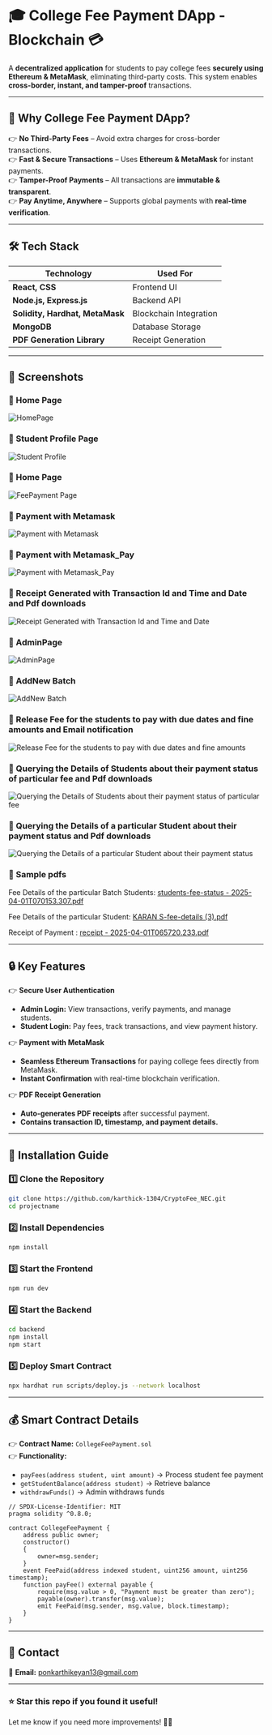 # 🎓 **College Fee Payment DApp - Blockchain** 💳  
A **decentralized application** for students to pay college fees **securely using Ethereum & MetaMask**, eliminating third-party costs. This system enables **cross-border, instant, and tamper-proof** transactions.  

---

## 📌 **Why College Fee Payment DApp?**  

👉 **No Third-Party Fees** – Avoid extra charges for cross-border transactions.  
👉 **Fast & Secure Transactions** – Uses **Ethereum & MetaMask** for instant payments.  
👉 **Tamper-Proof Payments** – All transactions are **immutable & transparent**.  
👉 **Pay Anytime, Anywhere** – Supports global payments with **real-time verification**.  

---

## 🛠 **Tech Stack**  
| **Technology** | **Used For** |
|--------------|------------|
| **React, CSS** | Frontend UI |
| **Node.js, Express.js** | Backend API |
| **Solidity, Hardhat, MetaMask** | Blockchain Integration |
| **MongoDB** | Database Storage |
| **PDF Generation Library** | Receipt Generation |

---

## 📸 **Screenshots**  

### **📌 Home Page**  
![HomePage](https://github.com/user-attachments/assets/fa6de2e9-8b06-4b43-9d85-08996b3a340b)  

### **📌 Student Profile Page**  
![Student Profile](https://github.com/user-attachments/assets/dd338532-98c4-4fde-9617-94781aeffc64)  

### **📌 Home Page**  
![FeePayment Page](https://github.com/user-attachments/assets/9df2f935-dfdc-4a7a-8cfc-210119c47e0a)

### **📌 Payment with Metamask**  
![Payment with Metamask](https://github.com/user-attachments/assets/f6acac5e-c93a-4cb2-b387-3a30468b6fbc)

### **📌 Payment with Metamask_Pay**  
![Payment with Metamask_Pay](https://github.com/user-attachments/assets/5728e7fb-3508-4626-ba02-c5676205136b)

### **📌 Receipt Generated with Transaction Id and Time and Date and Pdf downloads**  
![Receipt Generated with Transaction Id and Time and Date](https://github.com/user-attachments/assets/fb3ca1d4-bbb5-49f6-bdff-f080823df4d3)

### **📌 AdminPage**  
![AdminPage](https://github.com/user-attachments/assets/619e5e79-0b39-4655-a329-d7eb7fc5e2fa)

### **📌 AddNew Batch**  
![AddNew Batch](https://github.com/user-attachments/assets/9d382139-a82e-42c3-ab14-93b2921cdff9)

### **📌 Release Fee for the students to pay with due dates and fine amounts and Email notification**  
![Release Fee for the students to pay with due dates and fine amounts](https://github.com/user-attachments/assets/f039d5bb-3b75-4220-a42b-93c608bfcf50)

### **📌 Querying the Details of Students about their payment status of particular fee and Pdf downloads**  
![Querying the Details of Students about their payment status of particular fee](https://github.com/user-attachments/assets/d5174452-46f8-4f8e-b910-b0434f679d65)

### **📌 Querying the Details of a particular Student about their payment status and Pdf downloads**  
![Querying the Details of a particular Student about their payment status](https://github.com/user-attachments/assets/45707c8f-906f-4240-bb63-c755dd886759)

### **📌 Sample pdfs**  

Fee Details of the particular Batch Students: [students-fee-status - 2025-04-01T070153.307.pdf](https://github.com/user-attachments/files/19544026/students-fee-status.-.2025-04-01T070153.307.pdf)

Fee Details of the particular Student: [KARAN S-fee-details (3).pdf](https://github.com/user-attachments/files/19544024/KARAN.S-fee-details.3.pdf)

Receipt of Payment : [receipt - 2025-04-01T065720.233.pdf](https://github.com/user-attachments/files/19544023/receipt.-.2025-04-01T065720.233.pdf)


---

## 🔒 **Key Features**  

👉 **Secure User Authentication**  
- **Admin Login:** View transactions, verify payments, and manage students.  
- **Student Login:** Pay fees, track transactions, and view payment history.  

👉 **Payment with MetaMask**  
- **Seamless Ethereum Transactions** for paying college fees directly from MetaMask.  
- **Instant Confirmation** with real-time blockchain verification.  

👉 **PDF Receipt Generation**  
- **Auto-generates PDF receipts** after successful payment.  
- **Contains transaction ID, timestamp, and payment details.**  

---

## 🚀 **Installation Guide**  

### **1️⃣ Clone the Repository**  
```sh
git clone https://github.com/karthick-1304/CryptoFee_NEC.git
cd projectname
```

### **2️⃣ Install Dependencies**  
```sh
npm install
```

### **3️⃣ Start the Frontend**  
```sh
npm run dev
```

### **4️⃣ Start the Backend**  
```sh
cd backend
npm install
npm start
```

### **5️⃣ Deploy Smart Contract**  
```sh
npx hardhat run scripts/deploy.js --network localhost
```

---

## 💰 **Smart Contract Details**  

👉 **Contract Name:** `CollegeFeePayment.sol`  
👉 **Functionality:**  
- `payFees(address student, uint amount)` → Process student fee payment  
- `getStudentBalance(address student)` → Retrieve balance  
- `withdrawFunds()` → Admin withdraws funds  

```solidity
// SPDX-License-Identifier: MIT
pragma solidity ^0.8.0;

contract CollegeFeePayment {
    address public owner;
    constructor()
    {
        owner=msg.sender;
    }
    event FeePaid(address indexed student, uint256 amount, uint256 timestamp);  
    function payFee() external payable {
        require(msg.value > 0, "Payment must be greater than zero");
        payable(owner).transfer(msg.value); 
        emit FeePaid(msg.sender, msg.value, block.timestamp);  
    }
}
```

---

## 📩 **Contact**  
💎 **Email:** ponkarthikeyan13@gmail.com  

---

### **⭐ Star this repo if you found it useful!**  
Let me know if you need more improvements! 🚀🔥
